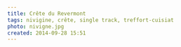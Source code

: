 ```yaml
---
title: Crête du Revermont
tags: nivigine, crête, single track, treffort-cuisiat
photo: nivigne.jpg
created: 2014-09-28 15:51
---
```

